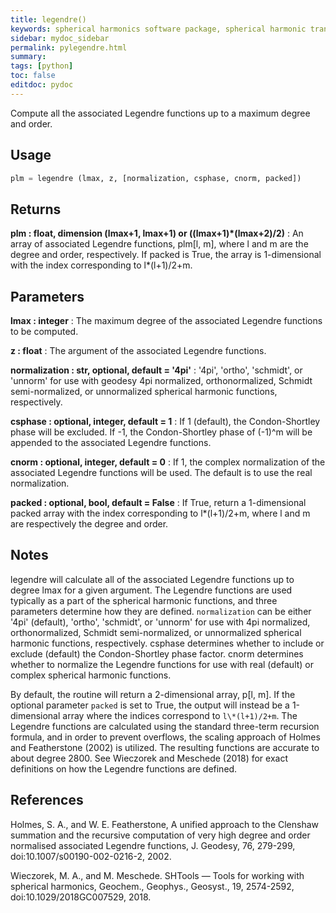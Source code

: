 ```yaml
---
title: legendre()
keywords: spherical harmonics software package, spherical harmonic transform, legendre functions, multitaper spectral analysis, fortran, Python, gravity, magnetic field
sidebar: mydoc_sidebar
permalink: pylegendre.html
summary:
tags: [python]
toc: false
editdoc: pydoc
---
```


Compute all the associated Legendre functions up to a maximum degree and
order.

## Usage

```python
plm = legendre (lmax, z, [normalization, csphase, cnorm, packed])
```

## Returns

**plm : float, dimension (lmax+1, lmax+1) or ((lmax+1)\*(lmax+2)/2)**
:   An array of associated Legendre functions, plm[l, m], where l and m
        are the degree and order, respectively. If packed is True, the array
        is 1-dimensional with the index corresponding to l\*(l+1)/2+m.

## Parameters

**lmax : integer**
:   The maximum degree of the associated Legendre functions to be computed.

**z : float**
:   The argument of the associated Legendre functions.

**normalization : str, optional, default = '4pi'**
:   '4pi', 'ortho', 'schmidt', or 'unnorm' for use with geodesy 4pi
        normalized, orthonormalized, Schmidt semi-normalized, or unnormalized
        spherical harmonic functions, respectively.

**csphase : optional, integer, default = 1**
:   If 1 (default), the Condon-Shortley phase will be excluded. If -1, the
        Condon-Shortley phase of (-1)^m will be appended to the associated
        Legendre functions.

**cnorm : optional, integer, default = 0**
:   If 1, the complex normalization of the associated Legendre functions
        will be used. The default is to use the real normalization.

**packed : optional, bool, default = False**
:   If True, return a 1-dimensional packed array with the index
        corresponding to l\*(l+1)/2+m, where l and m are respectively the
        degree and order.

## Notes

legendre will calculate all of the associated Legendre functions up to
degree lmax for a given argument. The Legendre functions are used typically
as a part of the spherical harmonic functions, and three parameters
determine how they are defined. `normalization` can be either '4pi'
(default), 'ortho', 'schmidt', or 'unnorm' for use with 4pi normalized,
orthonormalized, Schmidt semi-normalized, or unnormalized spherical
harmonic functions, respectively. csphase determines whether to include
or exclude (default) the Condon-Shortley phase factor. cnorm determines
whether to normalize the Legendre functions for use with real (default)
or complex spherical harmonic functions.

By default, the routine will return a 2-dimensional array, p[l, m]. If the
optional parameter `packed` is set to True, the output will instead be a
1-dimensional array where the indices correspond to `l\*(l+1)/2+m`. The
Legendre functions are calculated using the standard three-term recursion
formula, and in order to prevent overflows, the scaling approach of Holmes
and Featherstone (2002) is utilized. The resulting functions are accurate
to about degree 2800. See Wieczorek and Meschede (2018) for exact
definitions on how the Legendre functions are defined.

## References

Holmes, S. A., and W. E. Featherstone, A unified approach to the Clenshaw
summation and the recursive computation of very high degree and order
normalised associated Legendre functions, J. Geodesy, 76, 279-299,
doi:10.1007/s00190-002-0216-2, 2002.

Wieczorek, M. A., and M. Meschede. SHTools — Tools for working with
spherical harmonics, Geochem., Geophys., Geosyst., 19, 2574-2592,
doi:10.1029/2018GC007529, 2018.
    